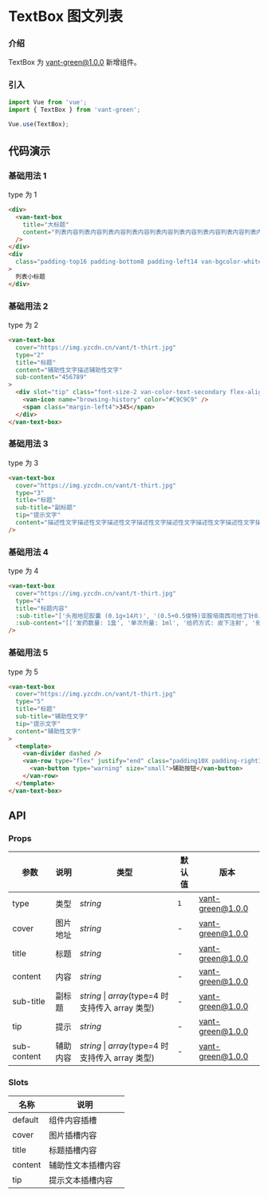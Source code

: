 # TextBox 图文列表

### 介绍

TextBox 为 vant-green@1.0.0 新增组件。

### 引入

```javascript
import Vue from 'vue';
import { TextBox } from 'vant-green';

Vue.use(TextBox);
```

## 代码演示

### 基础用法 1

type 为 1

```html
<div>
  <van-text-box
    title="大标题"
    content="列表内容列表内容列表内容列表内容列表内容列表内容列表内容列表内容列表内容列表内容列表内容"
  />
</div>
<div
  class="padding-top16 padding-bottom8 padding-left14 van-bgcolor-white van-color-text-secondary font-size0 line-height1_5"
>
  列表小标题
</div>
```

### 基础用法 2

type 为 2

```html
<van-text-box
  cover="https://img.yzcdn.cn/vant/t-thirt.jpg"
  type="2"
  title="标题"
  content="辅助性文字描述辅助性文字"
  sub-content="456789"
>
  <div slot="tip" class="font-size-2 van-color-text-secondary flex-align">
    <van-icon name="browsing-history" color="#C9C9C9" />
    <span class="margin-left4">345</span>
  </div>
</van-text-box>
```

### 基础用法 3

type 为 3

```html
<van-text-box
  cover="https://img.yzcdn.cn/vant/t-thirt.jpg"
  type="3"
  title="标题"
  sub-title="副标题"
  tip="提示文字"
  content="描述性文字描述性文字描述性文字描述性文字描述性文字描述性文字描述性文字描述性文极限描述性文字描述性文字描述性文字"
/>
```

### 基础用法 4

type 为 4

```html
<van-text-box
  cover="https://img.yzcdn.cn/vant/t-thirt.jpg"
  type="4"
  title="标题内容"
  :sub-title="['头孢地尼胶囊 (0.1g×14片)', '(0.5+0.5俊特)亚胺培南西司他丁针0.5克*1瓶']"
  :sub-content="[['发药数量: 1盒', '单次剂量: 1ml', '给药方式: 皮下注射', '频率: Q12HJY', '用药天数: 2'],['发药数量: 1盒', '单次剂量: 1ml', '给药方式: 皮下注射', '频率: Q12HJY', '用药天数: 2']]"
/>
```

### 基础用法 5

type 为 5

```html
<van-text-box
  cover="https://img.yzcdn.cn/vant/t-thirt.jpg"
  type="5"
  title="标题"
  sub-title="辅助性文字"
  tip="提示文字"
  content="辅助性文字"
>
  <template>
    <van-divider dashed />
    <van-row type="flex" justify="end" class="padding10X padding-right14">
      <van-button type="warning" size="small">辅助按钮</van-button>
    </van-row>
  </template>
</van-text-box>
```

## API

### Props

| 参数        | 说明     | 类型                                              | 默认值 | 版本     |
| ----------- | -------- | ------------------------------------------------- | ------ | -------- |
| type        | 类型     | _string_                                          | `1`    | vant-green@1.0.0 |
| cover       | 图片地址 | _string_                                          | -      | vant-green@1.0.0 |
| title       | 标题     | _string_                                          | -      | vant-green@1.0.0 |
| content     | 内容     | _string_                                          | -      | vant-green@1.0.0 |
| sub-title   | 副标题   | _string_ \| _array_(type=4 时支持传入 array 类型) | -      | vant-green@1.0.0 |
| tip         | 提示     | _string_                                          | -      | vant-green@1.0.0 |
| sub-content | 辅助内容 | _string_ \| _array_(type=4 时支持传入 array 类型) | -      | vant-green@1.0.0 |

### Slots

| 名称    | 说明               |
| ------- | ------------------ |
| default | 组件内容插槽       |
| cover   | 图片插槽内容       |
| title   | 标题插槽内容       |
| content | 辅助性文本插槽内容 |
| tip     | 提示文本插槽内容   |
